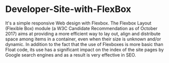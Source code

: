 # Developer-Site-with-FlexBox
It's a simple responsive Web design with Flexbox.
The Flexbox Layout (Flexible Box) module (a W3C Candidate Recommendation as of October 2017) aims at providing a more efficient way to lay out, align and distribute space among items in a container, even when their size is unknown and/or dynamic.
In addition to the fact that the use of Flexboxes is more basic than Float code, its use has a significant impact on the index of the site pages by Google search engines and as a result is very effective in SEO.
